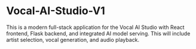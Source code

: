# Vocal-AI-Studio-V1
This is a modern full-stack application for the Vocal AI Studio with React frontend, Flask backend, and integrated AI model serving. This will include artist selection, vocal generation, and audio playback.
